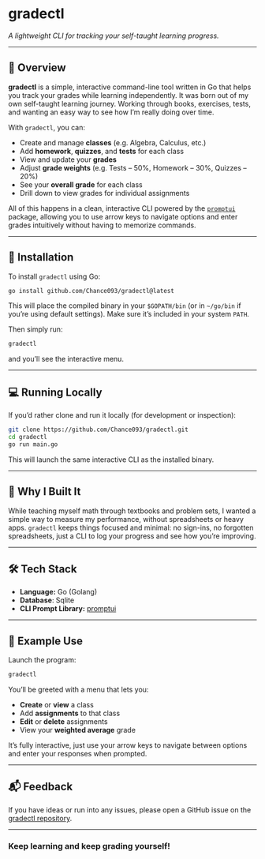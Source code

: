 # gradectl

*A lightweight CLI for tracking your self-taught learning progress.*

---

## 📘 Overview

**gradectl** is a simple, interactive command-line tool written in Go that helps
you track your grades while learning independently. It was born out of my own
self-taught learning journey. Working through books, exercises, tests, and
wanting an easy way to see how I’m really doing over time.

With `gradectl`, you can:

- Create and manage **classes** (e.g. Algebra, Calculus, etc.)
- Add **homework**, **quizzes**, and **tests** for each class
- View and update your **grades**
- Adjust **grade weights** (e.g. Tests – 50%, Homework – 30%, Quizzes – 20%)
- See your **overall grade** for each class
- Drill down to view grades for individual assignments

All of this happens in a clean, interactive CLI powered by the [`promptui`](https://github.com/manifoldco/promptui)
package, allowing you to use arrow keys to navigate options and enter grades
intuitively without having to memorize commands.

---

## 🚀 Installation

To install `gradectl` using Go:

```bash
go install github.com/Chance093/gradectl@latest
```

This will place the compiled binary in your `$GOPATH/bin` (or in `~/go/bin` if
you’re using default settings). Make sure it’s included in your system `PATH`.

Then simply run:

```bash
gradectl
```

and you’ll see the interactive menu.

---

## 💻 Running Locally

If you’d rather clone and run it locally (for development or inspection):

```bash
git clone https://github.com/Chance093/gradectl.git
cd gradectl
go run main.go
```

This will launch the same interactive CLI as the installed binary.

---

## 🧠 Why I Built It

While teaching myself math through textbooks and problem sets, I wanted a simple
way to measure my performance, without spreadsheets or heavy apps. `gradectl`
keeps things focused and minimal: no sign-ins, no forgotten spreadsheets, just a CLI 
to log your progress and see how you’re improving.

---

## 🛠️ Tech Stack

- **Language:** Go (Golang)
- **Database**: Sqlite
- **CLI Prompt Library:** [promptui](https://github.com/manifoldco/promptui)

---

## 📄 Example Use

Launch the program:

```bash
gradectl
```

You’ll be greeted with a menu that lets you:

- **Create** or **view** a class  
- Add **assignments** to that class  
- **Edit** or **delete** assignments
- View your **weighted average** grade  

It’s fully interactive, just use your arrow keys to navigate between options
and enter your responses when prompted.

---

## 📬 Feedback

If you have ideas or run into any issues, please open a GitHub issue on the
[gradectl repository](https://github.com/Chance093/gradectl).

---

### Keep learning and keep grading yourself!
